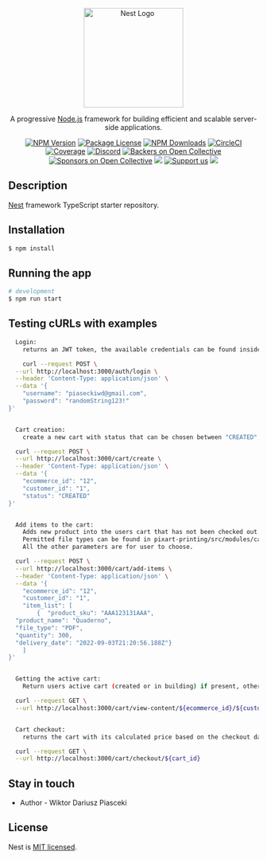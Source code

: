 <p align="center">
  <a href="http://nestjs.com/" target="blank"><img src="https://nestjs.com/img/logo-small.svg" width="200" alt="Nest Logo" /></a>
</p>

[circleci-image]: https://img.shields.io/circleci/build/github/nestjs/nest/master?token=abc123def456
[circleci-url]: https://circleci.com/gh/nestjs/nest

  <p align="center">A progressive <a href="http://nodejs.org" target="_blank">Node.js</a> framework for building efficient and scalable server-side applications.</p>
    <p align="center">
<a href="https://www.npmjs.com/~nestjscore" target="_blank"><img src="https://img.shields.io/npm/v/@nestjs/core.svg" alt="NPM Version" /></a>
<a href="https://www.npmjs.com/~nestjscore" target="_blank"><img src="https://img.shields.io/npm/l/@nestjs/core.svg" alt="Package License" /></a>
<a href="https://www.npmjs.com/~nestjscore" target="_blank"><img src="https://img.shields.io/npm/dm/@nestjs/common.svg" alt="NPM Downloads" /></a>
<a href="https://circleci.com/gh/nestjs/nest" target="_blank"><img src="https://img.shields.io/circleci/build/github/nestjs/nest/master" alt="CircleCI" /></a>
<a href="https://coveralls.io/github/nestjs/nest?branch=master" target="_blank"><img src="https://coveralls.io/repos/github/nestjs/nest/badge.svg?branch=master#9" alt="Coverage" /></a>
<a href="https://discord.gg/G7Qnnhy" target="_blank"><img src="https://img.shields.io/badge/discord-online-brightgreen.svg" alt="Discord"/></a>
<a href="https://opencollective.com/nest#backer" target="_blank"><img src="https://opencollective.com/nest/backers/badge.svg" alt="Backers on Open Collective" /></a>
<a href="https://opencollective.com/nest#sponsor" target="_blank"><img src="https://opencollective.com/nest/sponsors/badge.svg" alt="Sponsors on Open Collective" /></a>
  <a href="https://paypal.me/kamilmysliwiec" target="_blank"><img src="https://img.shields.io/badge/Donate-PayPal-ff3f59.svg"/></a>
    <a href="https://opencollective.com/nest#sponsor"  target="_blank"><img src="https://img.shields.io/badge/Support%20us-Open%20Collective-41B883.svg" alt="Support us"></a>
  <a href="https://twitter.com/nestframework" target="_blank"><img src="https://img.shields.io/twitter/follow/nestframework.svg?style=social&label=Follow"></a>
</p>
  <!--[![Backers on Open Collective](https://opencollective.com/nest/backers/badge.svg)](https://opencollective.com/nest#backer)
  [![Sponsors on Open Collective](https://opencollective.com/nest/sponsors/badge.svg)](https://opencollective.com/nest#sponsor)-->

## Description

[Nest](https://github.com/nestjs/nest) framework TypeScript starter repository.

## Installation

```bash
$ npm install
```

## Running the app

```bash
# development
$ npm run start
```

## Testing cURLs with examples

```bash
  Login:
    returns an JWT token, the available credentials can be found inside pixart-printing/src/modules/auth/constants.ts

    curl --request POST \
  --url http://localhost:3000/auth/login \
  --header 'Content-Type: application/json' \
  --data '{
	"username": "piaseckiwd@gmail.com",
	"password": "randomString123!"
}'


  Cart creation:
    create a new cart with status that can be chosen between "CREATED","BUILDING" and "CHECKOUT".

  curl --request POST \
  --url http://localhost:3000/cart/create \
  --header 'Content-Type: application/json' \
  --data '{
	"ecommerce_id": "12",
	"customer_id": "1",
	"status": "CREATED"
}'


  Add items to the cart:
    Adds new product into the users cart that has not been checked out. If there is not any cart available a new one is created.
    Permitted file types can be found in pixart-printing/src/modules/cart/constants.ts
    All the other parameters are for user to choose.

  curl --request POST \
  --url http://localhost:3000/cart/add-items \
  --header 'Content-Type: application/json' \
  --data '{
	"ecommerce_id": "12",
	"customer_id": "1",
	"item_list": [
		{  "product_sku": "AAA123131AAA",
  "product_name": "Quaderno",
  "file_type": "PDF",
  "quantity": 300,
  "delivery_date": "2022-09-03T21:20:56.188Z"}
	]
}'


  Getting the active cart:
    Return users active cart (created or in building) if present, otherwise throws an error.

  curl --request GET \
  --url http://localhost:3000/cart/view-content/${ecommerce_id}/${customer_id}


  Cart checkout:
    returns the cart with its calculated price based on the checkout date.

  curl --request GET \
  --url http://localhost:3000/cart/checkout/${cart_id}
```

## Stay in touch

- Author - Wiktor Dariusz Piasceki

## License

Nest is [MIT licensed](LICENSE).
